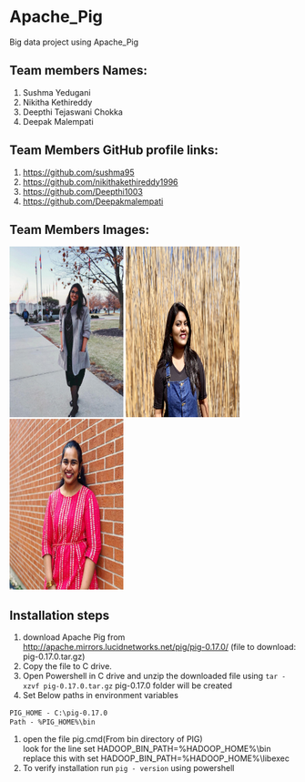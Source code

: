 # Apache_Pig
Big data project using Apache_Pig

## Team members Names:
1. Sushma Yedugani
1. Nikitha Kethireddy
1. Deepthi Tejaswani Chokka
1. Deepak Malempati

## Team Members GitHub profile links:
1. https://github.com/sushma95
1. https://github.com/nikithakethireddy1996
1. https://github.com/Deepthi1003
1. https://github.com/Deepakmalempati

## Team Members Images:
<img src="https://github.com/nikithakethireddy1996/apache_pig/blob/master/WhatsApp%20Image%202020-05-24%20at%206.55.23%20PM.jpeg" width="200" height="300"/> <img src=https://github.com/nikithakethireddy1996/apache_pig/blob/master/IMG-2723.jpg width="200" height="300"/> <img src=https://github.com/nikithakethireddy1996/apache_pig/blob/master/WhatsApp%20Image%202020-05-24%20at%207.26.21%20PM.jpeg width="200" height="300"/> 

## Installation steps
1. download Apache Pig from http://apache.mirrors.lucidnetworks.net/pig/pig-0.17.0/ (file to download: pig-0.17.0.tar.gz)
1. Copy the file to C drive.
1. Open Powershell in C drive and unzip the downloaded file using ```tar -xzvf pig-0.17.0.tar.gz```
pig-0.17.0 folder will be created
1. Set Below paths in environment variables
```
PIG_HOME - C:\pig-0.17.0
Path - %PIG_HOME%\bin
```
1. open the file pig.cmd(From bin directory of PIG)   
   look for the line set HADOOP_BIN_PATH=%HADOOP_HOME%\bin    
   replace this with set HADOOP_BIN_PATH=%HADOOP_HOME%\libexec 
1. To verify installation run ```pig - version``` using powershell
